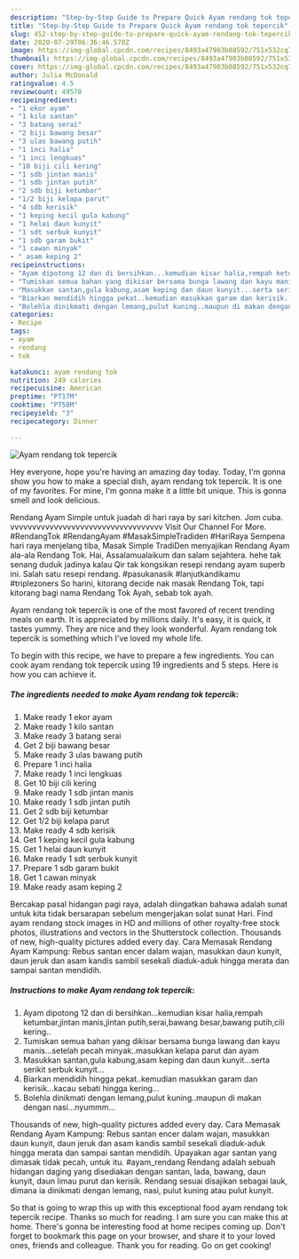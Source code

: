```yaml
---
description: "Step-by-Step Guide to Prepare Quick Ayam rendang tok tepercik"
title: "Step-by-Step Guide to Prepare Quick Ayam rendang tok tepercik"
slug: 452-step-by-step-guide-to-prepare-quick-ayam-rendang-tok-tepercik
date: 2020-07-29T06:36:46.570Z
image: https://img-global.cpcdn.com/recipes/8493a47903b08592/751x532cq70/ayam-rendang-tok-tepercik-resipi-foto-utama.jpg
thumbnail: https://img-global.cpcdn.com/recipes/8493a47903b08592/751x532cq70/ayam-rendang-tok-tepercik-resipi-foto-utama.jpg
cover: https://img-global.cpcdn.com/recipes/8493a47903b08592/751x532cq70/ayam-rendang-tok-tepercik-resipi-foto-utama.jpg
author: Julia McDonald
ratingvalue: 4.5
reviewcount: 49578
recipeingredient:
- "1 ekor ayam"
- "1 kilo santan"
- "3 batang serai"
- "2 biji bawang besar"
- "3 ulas bawang putih"
- "1 inci halia"
- "1 inci lengkuas"
- "10 biji cili kering"
- "1 sdb jintan manis"
- "1 sdb jintan putih"
- "2 sdb biji ketumbar"
- "1/2 biji kelapa parut"
- "4 sdb kerisik"
- "1 keping kecil gula kabung"
- "1 helai daun kunyit"
- "1 sdt serbuk kunyit"
- "1 sdb garam bukit"
- "1 cawan minyak"
- " asam keping 2"
recipeinstructions:
- "Ayam dipotong 12 dan di bersihkan...kemudian kisar halia,rempah ketumbar,jintan manis,jintan putih,serai,bawang besar,bawang putih,cili kering.."
- "Tumiskan semua bahan yang dikisar bersama bunga lawang dan kayu manis...setelah pecah minyak..masukkan kelapa parut dan ayam"
- "Masukkan santan,gula kabung,asam keping dan daun kunyit...serta serikit serbuk kunyit..."
- "Biarkan mendidih hingga pekat..kemudian masukkan garam dan kerisik...kacau sebati hingga kering..."
- "Bolehla dinikmati dengan lemang,pulut kuning..maupun di makan dengan nasi...nyummm..."
categories:
- Recipe
tags:
- ayam
- rendang
- tok

katakunci: ayam rendang tok 
nutrition: 249 calories
recipecuisine: American
preptime: "PT17M"
cooktime: "PT58M"
recipeyield: "3"
recipecategory: Dinner

---
```



![Ayam rendang tok tepercik](https://img-global.cpcdn.com/recipes/8493a47903b08592/751x532cq70/ayam-rendang-tok-tepercik-resipi-foto-utama.jpg)

Hey everyone, hope you're having an amazing day today. Today, I'm gonna show you how to make a special dish, ayam rendang tok tepercik. It is one of my favorites. For mine, I'm gonna make it a little bit unique. This is gonna smell and look delicious.

Rendang Ayam Simple untuk juadah di hari raya by sari kitchen. Jom cuba. vvvvvvvvvvvvvvvvvvvvvvvvvvvvvvvvvvv Visit Our Channel For More. #RendangTok #RendangAyam #MasakSimpleTradiden #HariRaya Sempena hari raya menjelang tiba, Masak Simple TradiDen menyajikan Rendang Ayam ala-ala Rendang Tok. Hai, Assalamualaikum dan salam sejahtera. hehe tak senang duduk jadinya kalau Qir tak kongsikan resepi rendang ayam superb ini. Salah satu resepi rendang. #pasukanasik #lanjutkandikamu #triplezoners So harini, kitorang decide nak masak Rendang Tok, tapi kitorang bagi nama Rendang Tok Ayah, sebab tok ayah.

Ayam rendang tok tepercik is one of the most favored of recent trending meals on earth. It is appreciated by millions daily. It's easy, it is quick, it tastes yummy. They are nice and they look wonderful. Ayam rendang tok tepercik is something which I've loved my whole life.


To begin with this recipe, we have to prepare a few ingredients. You can cook ayam rendang tok tepercik using 19 ingredients and 5 steps. Here is how you can achieve it.

<!--inarticleads1-->

##### The ingredients needed to make Ayam rendang tok tepercik:

1. Make ready 1 ekor ayam
1. Make ready 1 kilo santan
1. Make ready 3 batang serai
1. Get 2 biji bawang besar
1. Make ready 3 ulas bawang putih
1. Prepare 1 inci halia
1. Make ready 1 inci lengkuas
1. Get 10 biji cili kering
1. Make ready 1 sdb jintan manis
1. Make ready 1 sdb jintan putih
1. Get 2 sdb biji ketumbar
1. Get 1/2 biji kelapa parut
1. Make ready 4 sdb kerisik
1. Get 1 keping kecil gula kabung
1. Get 1 helai daun kunyit
1. Make ready 1 sdt serbuk kunyit
1. Prepare 1 sdb garam bukit
1. Get 1 cawan minyak
1. Make ready  asam keping 2


Bercakap pasal hidangan pagi raya, adalah diingatkan bahawa adalah sunat untuk kita tidak bersarapan sebelum mengerjakan solat sunat Hari. Find ayam rendang stock images in HD and millions of other royalty-free stock photos, illustrations and vectors in the Shutterstock collection. Thousands of new, high-quality pictures added every day. Cara Memasak Rendang Ayam Kampung: Rebus santan encer dalam wajan, masukkan daun kunyit, daun jeruk dan asam kandis sambil sesekali diaduk-aduk hingga merata dan sampai santan mendidih. 

<!--inarticleads2-->

##### Instructions to make Ayam rendang tok tepercik:

1. Ayam dipotong 12 dan di bersihkan...kemudian kisar halia,rempah ketumbar,jintan manis,jintan putih,serai,bawang besar,bawang putih,cili kering..
1. Tumiskan semua bahan yang dikisar bersama bunga lawang dan kayu manis...setelah pecah minyak..masukkan kelapa parut dan ayam
1. Masukkan santan,gula kabung,asam keping dan daun kunyit...serta serikit serbuk kunyit...
1. Biarkan mendidih hingga pekat..kemudian masukkan garam dan kerisik...kacau sebati hingga kering...
1. Bolehla dinikmati dengan lemang,pulut kuning..maupun di makan dengan nasi...nyummm...


Thousands of new, high-quality pictures added every day. Cara Memasak Rendang Ayam Kampung: Rebus santan encer dalam wajan, masukkan daun kunyit, daun jeruk dan asam kandis sambil sesekali diaduk-aduk hingga merata dan sampai santan mendidih. Upayakan agar santan yang dimasak tidak pecah, untuk itu. #ayam_rendang Rendang adalah sebuah hidangan daging yang disediakan dengan santan, lada, bawang, daun kunyit, daun limau purut dan kerisik. Rendang sesuai disajikan sebagai lauk, dimana ia dinikmati dengan lemang, nasi, pulut kuning atau pulut kunyit. 

So that is going to wrap this up with this exceptional food ayam rendang tok tepercik recipe. Thanks so much for reading. I am sure you can make this at home. There's gonna be interesting food at home recipes coming up. Don't forget to bookmark this page on your browser, and share it to your loved ones, friends and colleague. Thank you for reading. Go on get cooking!
